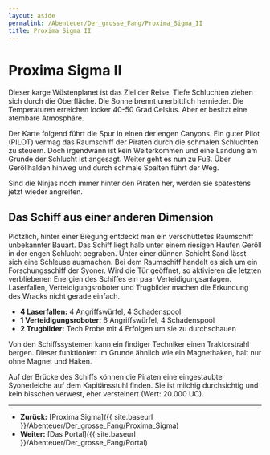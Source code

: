 ```yaml
---
layout: aside
permalink: /Abenteuer/Der_grosse_Fang/Proxima_Sigma_II
title: Proxima Sigma II
---
```


# Proxima Sigma II

Dieser karge Wüstenplanet ist das Ziel der Reise. Tiefe Schluchten ziehen sich durch die Oberfläche. Die Sonne brennt unerbittlich hernieder. Die Temperaturen erreichen locker 40-50 Grad Celsius. Aber er besitzt eine atembare Atmosphäre.

Der Karte folgend führt die Spur in einen der engen Canyons. Ein guter Pilot (PILOT) vermag das Raumschiff der Piraten durch die schmalen Schluchten zu steuern. Doch irgendwann ist kein Weiterkommen und eine Landung am Grunde der Schlucht ist angesagt. Weiter geht es nun zu Fuß. Über Geröllhalden hinweg und durch schmale Spalten führt der Weg.

Sind die Ninjas noch immer hinter den Piraten her, werden sie spätestens jetzt wieder angreifen.

## Das Schiff aus einer anderen Dimension

Plötzlich, hinter einer Biegung entdeckt man ein verschüttetes Raumschiff unbekannter Bauart. Das Schiff liegt halb unter einem riesigen Haufen Geröll in der engen Schlucht begraben. Unter einer dünnen Schicht Sand lässt sich eine Schleuse ausmachen. Bei dem Raumschiff handelt es sich um ein Forschungsschiff der Syoner. Wird die Tür geöffnet, so aktivieren die letzten verbliebenen Energien des Schiffes ein paar Verteidigungsanlagen. Laserfallen, Verteidigungsroboter und Trugbilder machen die Erkundung des Wracks nicht gerade einfach.

- **4 Laserfallen:** 4 Angriffswürfel, 4 Schadenspool
- **1 Verteidigungsroboter:** 6 Angriffswürfel, 4 Schadenspool
- **2 Trugbilder:** Tech Probe mit 4 Erfolgen um sie zu durchschauen

Von den Schiffssystemen kann ein findiger Techniker einen Traktorstrahl bergen. Dieser funktioniert im Grunde ähnlich wie ein Magnethaken, halt nur ohne Magnet und Haken.

Auf der Brücke des Schiffs können die Piraten eine eingestaubte Syonerleiche auf dem Kapitänsstuhl finden. Sie ist milchig durchsichtig und kein bisschen verwest, eher versteinert (Wert: 20.000 UC).

***

- **Zurück:** [Proxima Sigma]({{ site.baseurl }}/Abenteuer/Der_grosse_Fang/Proxima_Sigma)
- **Weiter:** [Das Portal]({{ site.baseurl }}/Abenteuer/Der_grosse_Fang/Portal)
